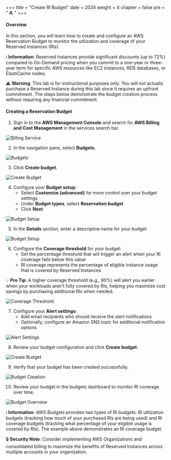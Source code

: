 +++
title = "Create RI Budget"
date = 2024
weight = 4
chapter = false
pre = " <b> 4. </b> "
+++

#### Overview

In this section, you will learn how to create and configure an AWS Reservation Budget to monitor the utilization and coverage of your Reserved Instances (RIs).

ℹ️ **Information**: Reserved Instances provide significant discounts (up to 72%) compared to On-Demand pricing when you commit to a one-year or three-year term for specific AWS resources like EC2 instances, RDS databases, or ElastiCache nodes.

⚠️ **Warning**: This lab is for instructional purposes only. You will not actually purchase a Reserved Instance during this lab since it requires an upfront commitment. The steps below demonstrate the budget creation process without requiring any financial commitment.

#### Creating a Reservation Budget

1. Sign in to the **AWS Management Console** and search for **AWS Billing and Cost Management** in the services search bar.

![Billing Service](/images/4/0001.png?featherlight=false&width=90pc)

2. In the navigation pane, select **Budgets**.

![Budgets](/images/4/0001.png?featherlight=false&width=90pc)

3. Click **Create budget**.

![Create Budget](/images/4/00001.png?featherlight=false&width=90pc)

4. Configure your **Budget setup**:
   - Select **Customize (advanced)** for more control over your budget settings
   - Under **Budget types**, select **Reservation budget**
   - Click **Next**

![Budget Setup](/images/4/0002.png?featherlight=false&width=90pc)

5. In the **Details** section, enter a descriptive name for your budget.

![Budget Setup](/images/4/0003.png?featherlight=false&width=90pc)

6. Configure the **Coverage threshold** for your budget:
   - Set the percentage threshold that will trigger an alert when your RI coverage falls below this value
   - RI coverage represents the percentage of eligible instance usage that is covered by Reserved Instances

💡 **Pro Tip**: A higher coverage threshold (e.g., 80%) will alert you earlier when your workloads aren't fully covered by RIs, helping you maximize cost savings by purchasing additional RIs when needed.

![Coverage Threshold](/images/4/0008.png?featherlight=false&width=90pc)

7. Configure your **Alert settings**:
   - Add email recipients who should receive the alert notifications
   - Optionally, configure an Amazon SNS topic for additional notification options

![Alert Settings](/images/4/0006.png?featherlight=false&width=90pc)

8. Review your budget configuration and click **Create budget**.

![Create Budget](/images/4/0007.png?featherlight=false&width=90pc)

9. Verify that your budget has been created successfully.

![Budget Creation](/images/4/0009.png?featherlight=false&width=90pc)

10. Review your budget in the budgets dashboard to monitor RI coverage over time.

![Budget Overview](/images/4/00010.png?featherlight=false&width=90pc)

ℹ️ **Information**: AWS Budgets provides two types of RI budgets: RI utilization budgets (tracking how much of your purchased RIs are being used) and RI coverage budgets (tracking what percentage of your eligible usage is covered by RIs). The example above demonstrates an RI coverage budget.

🔒 **Security Note**: Consider implementing AWS Organizations and consolidated billing to maximize the benefits of Reserved Instances across multiple accounts in your organization.
